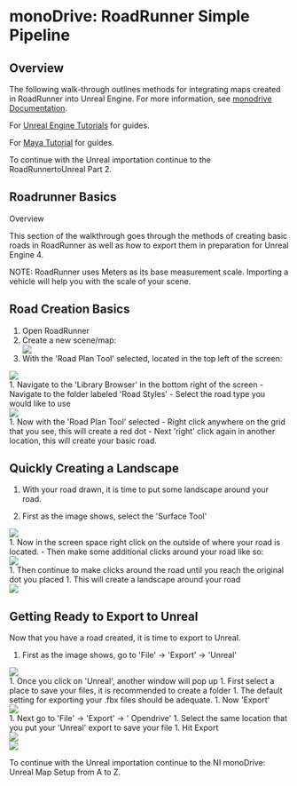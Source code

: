 # monoDrive: RoadRunner Simple Pipeline

## Overview

The following walk-through outlines methods for integrating maps created in RoadRunner into Unreal Engine. 
 For more information, see [monodrive Documentation](https://monodrive.readthedocs.io/en/latest/).

For [Unreal Engine Tutorials](https://monodrive.readthedocs.io/en/latest/unreal_tutorials/MayaWheels/) for guides.

For [Maya Tutorial](https://knowledge.autodesk.com/search-result/caas/simplecontent/content/maya-1-minute-startup-movies.html) for guides.

To continue with the Unreal importation continue to the RoadRunnertoUnreal Part 2.

## Roadrunner Basics

Overview

This section of the walkthrough goes through the methods of creating basic roads in RoadRunner as well as how to export them in preparation for Unreal Engine 4.

NOTE: RoadRunner uses Meters as its base measurement scale. Importing a vehicle will help you with the scale of your scene.

## Road Creation Basics

1. Open RoadRunner
  1. Create a new scene/map:
    <div class="img_container">
      <img class='lg_img' src="../imgs/RoadRunnerPic_01.png"/>
    </div>
1. With the 'Road Plan Tool' selected, located in the top left of the screen:
  <div class="img_container">
      <img class='sm_img' src="../imgs/RoadRunnerPic_02.png"/>
  </div>
1. Navigate to the 'Library Browser' in the bottom right of the screen
    - Navigate to the folder labeled 'Road Styles'
    - Select the road type you would like to use
  <div class="img_container">
      <img class='lg_img' src="../imgs/RoadRunnerPic_03.png"/>
  </div>
1. Now with the 'Road Plan Tool' selected
    - Right click anywhere on the grid that you see, this will create a red dot
    - Next 'right' click again in another location, this will create your basic road.

## Quickly Creating a Landscape

1. With your road drawn, it is time to put some landscape around your road.

1. First as the image shows, select the 'Surface Tool'
  <div class="img_container">
      <img class='sm_img' src="../imgs/RoadRunnerPic_04.png"/>
  </div>
1. Now in the screen space right click on the outside of where your road is located.
  - Then make some additional clicks around your road like so:
  <div class="img_container">
      <img class='lg_img' src="../imgs/RoadRunnerPic_05.png"/>
  </div>
1. Then continue to make clicks around the road until you reach the original dot you placed
1. This will create a landscape around your road
  <div class="img_container">
      <img class='lg_img' src="../imgs/RoadRunnerPic_06.png"/>
  </div>

## Getting Ready to Export to Unreal

Now that you have a road created, it is time to export to Unreal.

1. First as the image shows, go to 'File' → 'Export' → 'Unreal'
  <div class="img_container">
      <img class='lg_img' src="../imgs/RoadRunnerPic_07.png"/>
  </div>
1. Once you click on 'Unreal', another window will pop up
1. First select a place to save your files, it is recommended to create a folder
1. The default setting for exporting your .fbx files should be adequate.
1. Now 'Export'
  <div class="img_container">
      <img class='lg_img' src="../imgs/RoadRunnerPic_08.png"/>
  </div>
1. Next go to 'File' → 'Export' → ' Opendrive'
1. Select the same location that you put your 'Unreal' export to save your file
1. Hit Export

<div class ='img_container'>  

<div class="img_container">
    <img class='wide_img' src="../imgs/RoadRunnerPic_09.png"/>
</div>

<div class="img_container">
    <img class='md_img' src="../imgs/RoadRunnerPic_10.png"/>
</div>

</div>

To continue with the Unreal importation continue to the NI monoDrive: Unreal Map Setup from A to Z.